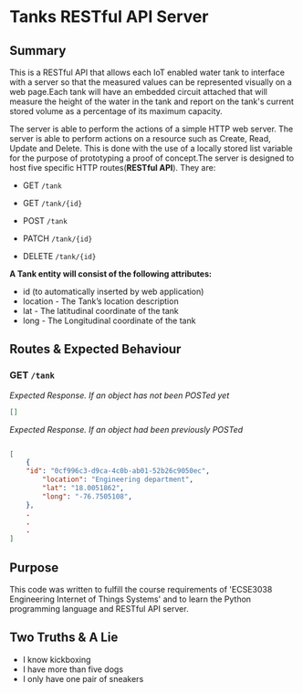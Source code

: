 # Tanks RESTful API Server

## Summary

This is a RESTful API that allows each IoT enabled water tank to interface with a server so that the measured values
can be represented visually on a web page.Each tank will have an embedded circuit attached that will measure the 
height of the water in the tank and report on the tank's current stored volume as a percentage of its maximum 
capacity.

The server is able to perform the actions of a simple HTTP web server. The server is able to perform actions on a 
resource such as Create, Read, Update and Delete. This is done with the use of a locally stored list variable for 
the purpose of prototyping a proof of concept.The server is designed to host five specific HTTP routes(**RESTful API**). They are:

- GET `/tank`

- GET `/tank/{id}`

- POST `/tank`

- PATCH `/tank/{id}`

- DELETE `/tank/{id}`

**A Tank entity will consist of the following attributes:**

- id (to automatically inserted by web application)
- location - The Tank’s location description
- lat - The latitudinal coordinate of the tank
- long - The Longitudinal coordinate of the tank

## Routes & Expected Behaviour

### GET `/tank`


*Expected Response. If an object has not been POSTed yet*

```json
[]
```

*Expected Response.  If an object had been previously POSTed*

```json

[
    {
	"id": "0cf996c3-d9ca-4c0b-ab01-52b26c9050ec",
        "location": "Engineering department",
        "lat": "18.0051862",
        "long": "-76.7505108",
    },
    .
    .
    .
]

```

## Purpose

This code was written to fulfill the course requirements of 'ECSE3038 Engineering Internet of Things Systems' and to
learn the Python programming language and RESTful API server.

## Two Truths & A Lie

- I know kickboxing 
- I have more than five dogs
- I only have one pair of sneakers